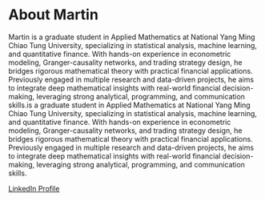 # About Martin

Martin is a graduate student in Applied Mathematics at National Yang Ming Chiao Tung University, specializing in statistical analysis, machine learning, and quantitative finance. With hands-on experience in econometric modeling, Granger-causality networks, and trading strategy design, he bridges rigorous mathematical theory with practical financial applications. Previously engaged in multiple research and data-driven projects, he aims to integrate deep mathematical insights with real-world financial decision-making, leveraging strong analytical, programming, and communication skills.is a graduate student in Applied Mathematics at National Yang Ming Chiao Tung University, specializing in statistical analysis, machine learning, and quantitative finance. With hands-on experience in econometric modeling, Granger-causality networks, and trading strategy design, he bridges rigorous mathematical theory with practical financial applications. Previously engaged in multiple research and data-driven projects, he aims to integrate deep mathematical insights with real-world financial decision-making, leveraging strong analytical, programming, and communication skills.


[LinkedIn Profile](https://www.linkedin.com/in/yung-jung-cheng-8242a913a/)
